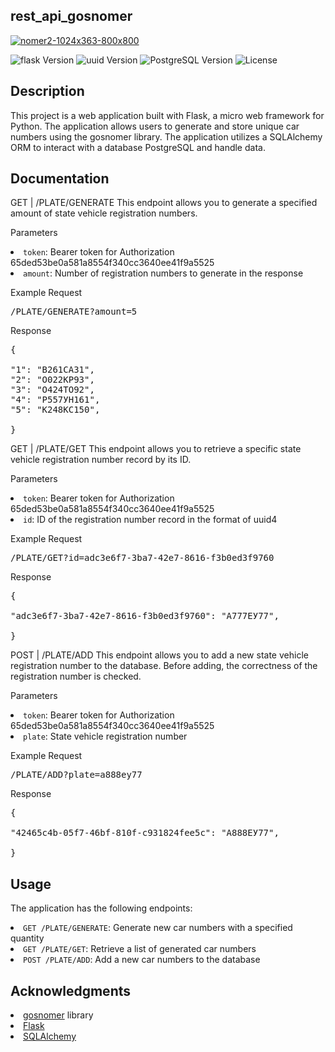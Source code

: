 
## rest_api_gosnomer


<p align="left">
     <a href="https://ibb.co/Bwn5LDD"><img src="https://i.ibb.co/Bwn5LDD/nomer2-1024x363-800x800.png" alt="nomer2-1024x363-800x800" border="0"></a>
</p>

<p align="left">
   <img src="https://img.shields.io/badge/flask-2.2.2-blueviolet" alt="flask Version" >
   <img src="https://img.shields.io/badge/uuid-1.30-blue" alt="uuid Version">
   <img src="https://img.shields.io/badge/PostgreSQL-14-orange" alt="PostgreSQL Version">
   <img src="https://img.shields.io/badge/LICENSE-MIT-brightgreen" alt="License">
</p>

## Description

This project is a web application built with Flask, a micro web framework for Python. The application allows users to generate and store unique car numbers using the gosnomer library. The application utilizes a SQLAlchemy ORM to interact with a database PostgreSQL and handle data.

## Documentation

GET | /PLATE/GENERATE
This endpoint allows you to generate a specified amount of state vehicle registration numbers.

Parameters
<li><code>token</code>: Bearer token for Authorization 65ded53be0a581a8554f340cc3640ee41f9a5525</li>
<li><code>amount</code>: Number of registration numbers to generate in the response</li>

Example Request

<pre>
<span class="key">/PLATE/GENERATE?amount=5</span>
</pre>

Response

<pre>
<span class="key">{</span>
<span class="key"> </span>
<span class="key">"1"</span>: <span class="value">"В261СА31"</span>,
<span class="key">"2"</span>: <span class="value">"О022КР93"</span>,
<span class="key">"3"</span>: <span class="value">"О424ТО92"</span>,
<span class="key">"4"</span>: <span class="value">"Р557УН161"</span>,
<span class="key">"5"</span>: <span class="value">"К248КС150"</span>,
<span class="key"> </span>
<span class="key">}</span>
</pre>
GET | /PLATE/GET
This endpoint allows you to retrieve a specific state vehicle registration number record by its ID.

Parameters
<li><code>token</code>: Bearer token for Authorization 65ded53be0a581a8554f340cc3640ee41f9a5525</li</li>
<li><code>id</code>: ID of the registration number record in the format of uuid4</li>

Example Request

<pre>
<span class="key">/PLATE/GET?id=adc3e6f7-3ba7-42e7-8616-f3b0ed3f9760</span>
</pre>

Response

<pre>
<span class="key">{</span>
<span class="key"> </span>
<span class="key">"adc3e6f7-3ba7-42e7-8616-f3b0ed3f9760"</span>: <span class="value">"А777ЕУ77"</span>,
<span class="key"> </span>
<span class="key">}</span>
</pre>

POST | /PLATE/ADD
This endpoint allows you to add a new state vehicle registration number to the database.
Before adding, the correctness of the registration number is checked.

Parameters
<li><code>token</code>: Bearer token for Authorization 65ded53be0a581a8554f340cc3640ee41f9a5525</li>
<li><code>plate</code>: State vehicle registration number</li>

Example Request
<pre>
<span class="key">/PLATE/ADD?plate=a888еу77</span>
</pre>

Response

<pre>
<span class="key">{</span>
<span class="key"> </span>
<span class="key">"42465c4b-05f7-46bf-810f-c931824fee5c"</span>: <span class="value">"А888ЕУ77"</span>,
<span class="key"> </span>
<span class="key">}</span>
</pre>

## Usage

The application has the following endpoints:

<li><code>GET /PLATE/GENERATE</code>: Generate new car numbers with a specified quantity</li>
<li><code>GET /PLATE/GET</code>: Retrieve a list of generated car numbers</li>
<li><code>POST /PLATE/ADD</code>: Add a new car numbers to the database</li>


## Acknowledgments

<li><a href="https://pypi.org/project/gosnomer/" target="_new">gosnomer</a> library</li>
<li><a href="https://flask.palletsprojects.com/" target="_new">Flask</a></li>
<li><a href="https://www.sqlalchemy.org/" target="_new">SQLAlchemy</a></li>

